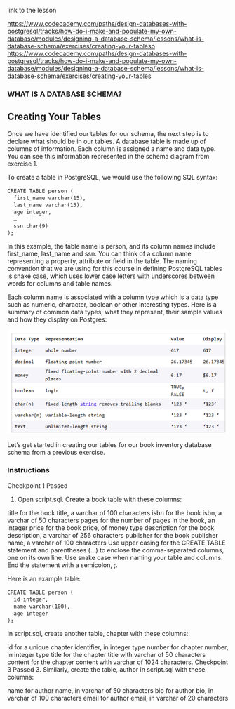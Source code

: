 link to the lesson

https://www.codecademy.com/paths/design-databases-with-postgresql/tracks/how-do-i-make-and-populate-my-own-database/modules/designing-a-database-schema/lessons/what-is-database-schema/exercises/creating-your-tableso
https://www.codecademy.com/paths/design-databases-with-postgresql/tracks/how-do-i-make-and-populate-my-own-database/modules/designing-a-database-schema/lessons/what-is-database-schema/exercises/creating-your-tables

### WHAT IS A DATABASE SCHEMA?

## Creating Your Tables

Once we have identified our tables for our schema, the next step is to declare what should be in our tables. A database table is made up of columns of information. Each column is assigned a name and data type. You can see this information represented in the schema diagram from exercise 1.

To create a table in PostgreSQL, we would use the following SQL syntax:

```
CREATE TABLE person (
  first_name varchar(15),
  last_name varchar(15),
  age integer,
  …
  ssn char(9)
);

```

In this example, the table name is person, and its column names include first_name, last_name and ssn. You can think of a column name representing a property, attribute or field in the table. The naming convention that we are using for this course in defining PostgreSQL tables is snake case, which uses lower case letters with underscores between words for columns and table names.

Each column name is associated with a column type which is a data type such as numeric, character, boolean or other interesting types. Here is a summary of common data types, what they represent, their sample values and how they display on Postgres:


![](postgres-data.png)

Let’s get started in creating our tables for our book inventory database schema from a previous exercise.

### Instructions
Checkpoint 1 Passed
1. Open script.sql. Create a book table with these columns:

title for the book title, a varchar of 100 characters
isbn for the book isbn, a varchar of 50 characters
pages for the number of pages in the book, an integer
price for the book price, of money type
description for the book description, a varchar of 256 characters
publisher for the book publisher name, a varchar of 100 characters
Use upper casing for the CREATE TABLE statement and parentheses (...) to enclose the comma-separated columns, one on its own line. Use snake case when naming your table and columns. End the statement with a semicolon, ;.

Here is an example table:
```
CREATE TABLE person (
  id integer,
  name varchar(100),
  age integer
);

```
In script.sql, create another table, chapter with these columns:

id for a unique chapter identifier, in integer type
number for chapter number, in integer type
title for the chapter title with varchar of 50 characters
content for the chapter content with varchar of 1024 characters.
Checkpoint 3 Passed
3.
Similarly, create the table, author in script.sql with these columns:

name for author name, in varchar of 50 characters
bio for author bio, in varchar of 100 characters
email for author email, in varchar of 20 characters
